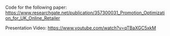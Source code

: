 Code for the following paper:
https://www.researchgate.net/publication/357300031_Promotion_Optimization_for_UK_Online_Retailer

Presentation Video:
https://www.youtube.com/watch?v=qTBaXGC5xkM
